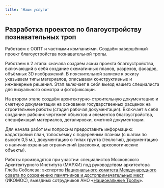 ```yaml
---
title: 'Наши услуги'
---
```


## Разработка проектов по благоустройству познавательных троп

Работаем с ООПТ и частными компаниями. Создаём завершённый проект благоустройства познавательной тропы. 

Работаем в 2 этапа: сначала создаём эскиз проекта благоустройства, включающий в себя создание схематичных планов, разрезов, фасадов, объёмных 3D изображений. В пояснительной записке к эскизу указываем типы материалов, описываем конструктивные и инженерные решения. Этап включает в себя выезд нашего специалиста для визуального осмотра и фотофиксации.

На втором этапе создаём архитектурно-строительную документацию и сметную документации на основании государственных расценок на строительные работы (стадия рабочая документация). Включает в себя создание: рабочих чертежей объектов и элементов благоустройства, спецификаций материалов, деталировки, сметной документации.

Для начала работ мы попросим предоставить информацию: кадастровый план, топосъёмку с подеревным планом (с шагом по высоте 0,5 м.), документацию о типах грунта (геология), документацию о наличии охранных ограничений (раскопки, археологические объекты).

Работы производятся при участии: специалистов Московского Архитектурного Института (МАРХИ) под руководством архитектора Глеба Соболева; экспертов [Национального комитета Международного совета по сохранению памятников и достопримечательных мест](http://icomos.org.ru) (ИКОМОС), выездных сотрудников АНО «[Национальные Тропы](/)».